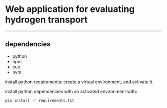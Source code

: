 # Web application for evaluating hydrogen transport

---
## dependencies

- python
- npm
- vue
- nvm


install python requirements:
create a virtual environment, and activate it.

install python dependencies with an activated environment with:

`pip install -r requirements.txt`
